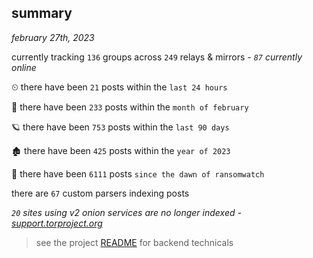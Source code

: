 
## summary
_february 27th, 2023_

currently tracking `136` groups across `249` relays & mirrors - _`87` currently online_

⏲ there have been `21` posts within the `last 24 hours`

🦈 there have been `233` posts within the `month of february`

🪐 there have been `753` posts within the `last 90 days`

🏚 there have been `425` posts within the `year of 2023`

🦕 there have been `6111` posts `since the dawn of ransomwatch`

there are `67` custom parsers indexing posts

_`20` sites using v2 onion services are no longer indexed - [support.torproject.org](https://support.torproject.org/onionservices/v2-deprecation/)_

> see the project [README](https://github.com/joshhighet/ransomwatch#ransomwatch--) for backend technicals
